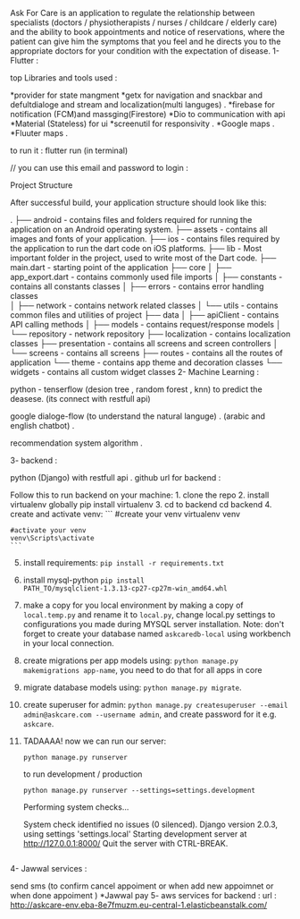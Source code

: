 Ask For Care is an application to regulate the relationship between specialists (doctors / physiotherapists / nurses / childcare / elderly care) and the ability to book appointments and notice of reservations, where the patient can give him the symptoms that you feel and he directs you to the appropriate doctors for your condition with the expectation of disease.
1- Flutter :

top Libraries and tools used :

*provider for state mangment *getx for navigation and snackbar and defultdialoge and stream and localization(multi languges) . *firebase for notification (FCM)and massging(Firestore) *Dio to communication with api *Material (Stateless) for ui *screenutil for responsivity . *Google maps . *Fluuter maps .

to run it : flutter run (in terminal)

// you can use this email and password to login :

Project Structure

After successful build, your application structure should look like this:

.
├── android                         - contains files and folders required for running the application on an Android operating system.
├── assets                          - contains all images and fonts of your application.
├── ios                             - contains files required by the application to run the dart code on iOS platforms.
├── lib                             - Most important folder in the project, used to write most of the Dart code.
    ├── main.dart                   - starting point of the application
    ├── core
    │   ├── app_export.dart         - contains commonly used file imports 
    │   ├── constants               - contains all constants classes
    │   ├── errors                  - contains error handling classes                  
    │   ├── network                 - contains network related classes
    │   └── utils                   - contains common files and utilities of project
    ├── data
    │   ├── apiClient               - contains API calling methods 
    │   ├── models                  - contains request/response models 
    │   └── repository              - network repository
    ├── localization                - contains localization classes
    ├── presentation                - contains all screens and screen controllers
    │   └── screens                 - contains all screens
    ├── routes                      - contains all the routes of application
    └── theme                       - contains app theme and decoration classes
    └── widgets                     - contains all custom widget classes
2- Machine Learning :

python - tenserflow (desion tree , random forest , knn) to predict the deasese. (its connect with restfull api)

google dialoge-flow (to understand the natural languge) . (arabic and english chatbot) .

recommendation system algorithm .

3- backend :

python (Django) with restfull api .
github url for backend :

Follow this to run backend on your machine: 1. clone the repo 2. install virtualenv globally pip install virtualenv 3. cd to backend cd backend 4. create and activate venv: ``` #create your venv virtualenv venv

    #activate your venv
    venv\Scripts\activate
    ```
5. install requirements:
    ```pip install -r requirements.txt``` 
6. install mysql-python ```pip install PATH_TO/mysqlclient‑1.3.13‑cp27‑cp27m‑win_amd64.whl```
7. make a copy for you local environment by making a copy of `local.temp.py` and rename it to `local.py`,
change local.py settings to configurations you made during MYSQL server installation. 
Note: don't forget to create your database named `askcaredb-local` using workbench in your local connection.

8. create migrations per app models using: `python manage.py makemigrations app-name`, you need to do
that for all apps in core
9. migrate database models using: `python manage.py migrate`.
10. create superuser for admin: `python manage.py createsuperuser --email admin@askcare.com --username admin`, and create password for it e.g. `askcare`.
11. TADAAAA! now we can run our server:
    ```
    python manage.py runserver
    ```
    to run development / production 
    ```
    python manage.py runserver --settings=settings.development
    ```
    Performing system checks...

    System check identified no issues (0 silenced).
    Django version 2.0.3, using settings 'settings.local'
    Starting development server at http://127.0.0.1:8000/
    Quit the server with CTRL-BREAK. 
    ```
4- Jawwal services :

send sms (to confirm cancel appoiment or when add new appoimnet or when done appoiment ) *Jawwal pay
5- aws services for backend : url : http://askcare-env.eba-8e7fmuzm.eu-central-1.elasticbeanstalk.com/
